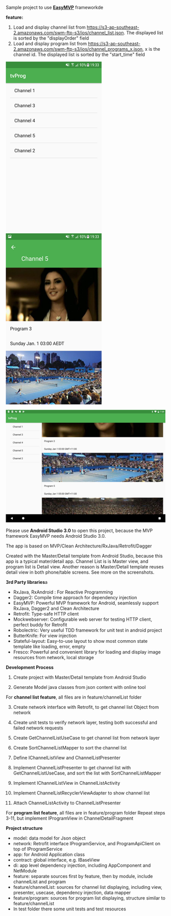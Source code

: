 Sample project to use [**EasyMVP**](https://github.com/6thsolution/EasyMVP) frameworkde

**feature:**
1. Load and display channel list from https://s3-ap-southeast-2.amazonaws.com/swm-ftp-s3/ios/channel_list.json. The displayed list is sorted by the "displayOrder" field
2. Load and display program list from https://s3-ap-southeast-2.amazonaws.com/swm-ftp-s3/ios/channel_programs_x.json, x is the channel id. The displayed list is sorted by the "start_time" field

<img src="https://raw.githubusercontent.com/leonard2014/tvProgram_android/screenshot/screenshot/channel_list.png" width="300"> <img src="https://raw.githubusercontent.com/leonard2014/tvProgram_android/screenshot/screenshot/program_list.png" width="300">

<img src="https://raw.githubusercontent.com/leonard2014/tvProgram_android/screenshot/screenshot/tablet.png" width="500">

Please use **Android Studio 3.0** to open this project, because the MVP framework EasyMVP needs Android Studio 3.0. 

The app is based on MVP/Clean Architecture/RxJava/Retrofit/Dagger

Created with the Master/Detail template from Android Studio, because this app is a typical mater/detail app. Channel List is is Master view, and program list is Detail view. Another reason is Master/Detail template reuses detail view in both phone/table screens. See more on the screenshots. 

**3rd Party libraries**a

* RxJava, RxAndroid : For Reactive Programming
* Dagger2: Compile time approach for dependency injection
* EasyMVP: Powerful MVP framework for Android, seamlessly support RxJava, Dagger2 and Clean Architecture
* Retrofit: Type-safe HTTP client
* Mockwebserver: Configurable web server for testing HTTP client, perfect buddy for Retrofit
* Robolectric: Very useful TDD framework for unit test in android project
* ButterKnife: For view injection
* Stateful-layout: Easy-to-use layout to show most common state template like loading, error, empty
* Fresco: Powerful and convenient library for loading and display image resources from network, local storage 

**Development Process**
1. Create project with Master/Detail template from Android Studio

2. Generate Model java classes from json content with online tool

For **channel list feature**, all files are in feature/channelList folder

3. Create network interface with Retrofit, to get channel list Object from network

4. Create unit tests to verify network layer, testing both successful and failed network requests

5. Create GetChannelListUseCase to get channel list from network layer

6. Create SortChannelListMapper to sort the channel list

7. Define IChannelListView and ChannelListPresenter

8. Implement ChannelListPresenter to get channel list with GetChannelListUseCase, and sort the list with SortChannelListMapper

9. Implement IChannelListView in ChannelListActivity

10. Implement ChannelListRecyclerViewAdapter to show channel list

11. Attach ChannelListActivity to ChannelListPresenter

For **program list feature**, all files are in feature/program folder
Repeat steps 3-11, but implement IProgramView in ChannelDetailFragment

**Project structure**

* model: data model for Json object
* network: Retrofit interface IProgramService, and ProgramApiClient on top of IProgramService
* app: for Android Application class
* contract: global interface, e.g. IBaseView
* di: app level dependency injection, including AppComponent and NetModule
* feature: separate sources first by feature, then by module, include channelList and program
* feature/channelList: sources for channel list displaying, including view, presenter, usecase, dependency injection, data mapper
* feature/program: sources for program list displaying, structure similar to feature/channelList
* In test folder there some unit tests and test resources 


